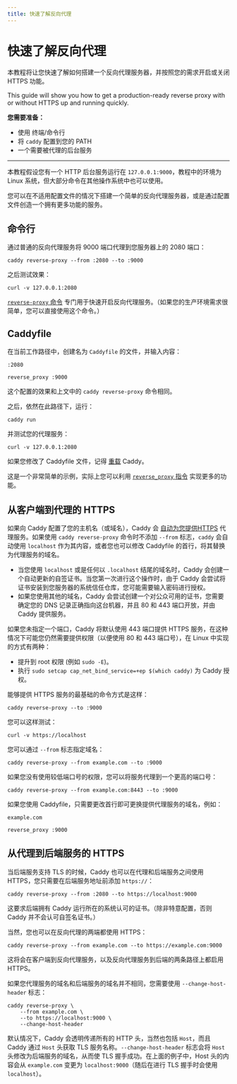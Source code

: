 ```yaml
---
title: 快速了解反向代理
---
```


<h1 id="reverse-proxy-quick-start">
	快速了解反向代理
</h1>

本教程将让您快速了解如何搭建一个反向代理服务器，并按照您的需求开启或关闭 HTTPS 功能。

This guide will show you how to get a production-ready reverse proxy with or without HTTPS up and running quickly.

**您需要准备：**
- 使用 终端/命令行
- 将 `caddy` 配置到您的 PATH
- 一个需要被代理的后台服务

---

本教程假设您有一个 HTTP 后台服务运行在 `127.0.0.1:9000`，教程中的环境为 Linux 系统，但大部分命令在其他操作系统中也可以使用。

您可以在不适用配置文件的情况下搭建一个简单的反向代理服务器，或是通过配置文件创造一个拥有更多功能的服务。

<h2 id="command-line">
  命令行
</h2>

通过普通的反向代理服务将 9000 端口代理到您服务器上的 2080 端口：

<pre><code class="cmd bash">caddy reverse-proxy --from :2080 --to :9000</code></pre>

之后测试效果：

<pre><code class="cmd bash">curl -v 127.0.0.1:2080</code></pre>

[`reverse-proxy` 命令](/docs/command-line#reverse-proxy) 专门用于快速开启反向代理服务。（如果您的生产环境需求很简单，您可以直接使用这个命令。）

## Caddyfile

在当前工作路径中，创建名为 `Caddyfile` 的文件，并输入内容：

```caddy
:2080

reverse_proxy :9000
```

这个配置的效果和上文中的 `caddy reverse-proxy` 命令相同。

之后，依然在此路径下，运行：

<pre><code class="cmd bash">caddy run</code></pre>

并测试您的代理服务：

<pre><code class="cmd bash">curl -v 127.0.0.1:2080</code></pre>

如果您修改了 Caddyfile 文件，记得 [重载](/docs/command-line#caddy-reload) Caddy。

这是一个非常简单的示例，实际上您可以利用 [`reverse_proxy` 指令](/docs/caddyfile/directives/reverse_proxy) 实现更多的功能。

<h2 id="https-from-client-to-proxy">
  从客户端到代理的 HTTPS
</h2>

如果向 Caddy 配置了您的主机名（或域名），Caddy 会 [自动为您提供HTTPS](/docs/automatic-https) 代理服务。如果使用 `caddy reverse-proxy` 命令时不添加 `--from` 标志，`caddy` 会自动使用 `localhost` 作为其内容，或者您也可以修改 Caddyfile 的首行，将其替换为代理服务的域名。

- 当您使用 `localhost` 或是任何以 `.localhost` 结尾的域名时，Caddy 会创建一个自动更新的自签证书。当您第一次进行这个操作时，由于 Caddy 会尝试将证书安装到您服务器的系统信任仓库，您可能需要输入密码进行授权。
- 如果您使用其他的域名，Caddy 会尝试创建一个对公众可用的证书，您需要确定您的 DNS 记录正确指向这台机器，并且 80 和 443 端口开放，并由 Caddy 提供服务。

如果您未指定一个端口，Caddy 将默认使用 443 端口提供 HTTPS 服务，在这种情况下可能您仍然需要提供权限（以便使用 80 和 443 端口号），在 Linux 中实现的方式有两种：

- 提升到 root 权限 (例如 `sudo -E`)。
- 执行 `sudo setcap cap_net_bind_service=+ep $(which caddy)` 为 Caddy 授权。

能够提供 HTTPS 服务的最基础的命令方式是这样：

<pre><code class="cmd bash">caddy reverse-proxy --to :9000</code></pre>

您可以这样测试：

<pre><code class="cmd bash">curl -v https://localhost</code></pre>

您可以通过 `--from` 标志指定域名：

<pre><code class="cmd bash">caddy reverse-proxy --from example.com --to :9000</code></pre>

如果您没有使用较低端口号的权限，您可以将服务代理到一个更高的端口号：

<pre><code class="cmd bash">caddy reverse-proxy --from example.com:8443 --to :9000</code></pre>

如果您使用 Caddyfile，只需要更改首行即可更换提供代理服务的域名，例如：

```caddy
example.com

reverse_proxy :9000
```

<h2 id="https-from-proxy-to-backend">
  从代理到后端服务的 HTTPS
</h2>

当后端服务支持 TLS 的时候，Caddy 也可以在代理和后端服务之间使用 HTTPS，您只需要在后端服务地址前添加 `https://`：

<pre><code class="cmd bash">caddy reverse-proxy --from :2080 --to https://localhost:9000</code></pre>

这要求后端拥有 Caddy 运行所在的系统认可的证书。（除非特意配置，否则 Caddy 并不会认可自签名证书。）

当然，您也可以在反向代理的两端都使用 HTTPS：

<pre><code class="cmd bash">caddy reverse-proxy --from example.com --to https://example.com:9000</code></pre>

这将会在客户端到反向代理服务，以及反向代理服务到后端的两条路径上都启用 HTTPS。

如果您代理服务的域名和后端服务的域名并不相同，您需要使用 `--change-host-header` 标志：

<pre><code class="cmd bash">caddy reverse-proxy \
	--from example.com \
	--to https://localhost:9000 \
	--change-host-header</code></pre>

默认情况下，Caddy 会透明传递所有的 HTTP 头，当然也包括 `Host`，而且 Caddy 通过 `Host` 头获取 TLS 服务名称。`--change-host-header` 标志会将 `Host` 头修改为后端服务的域名，从而使 TLS 握手成功。在上面的例子中，Host 头的内容会从 `example.com` 变更为 `localhost:9000`（随后在进行 TLS 握手时会使用 `localhost`）。
